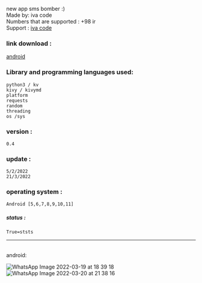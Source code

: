  new app sms bomber :) <br>
 Made by: iva code <br>
 Numbers that are supported : +98 ir <br>
 Support : <a href="https://t.me/iva_code">iva code</a> <br>
 
 
### link download :
<a href="https://github.com/m-ho3ein-23/sms-ss/raw/main/sms-bomber.zip" target="_blank">android</a> <br>
    
    
    
### Library and programming languages used:
    python3 / kv
    kivy / kivymd 
    platform
    requests
    random
    threading
    os /sys


### version :
    0.4


### update :
    5/2/2022
    21/3/2022
### operating system :
    Android [5,6,7,8,9,10,11]
    

##### status :
    True=ststs


<hr>

<br>
android:

<br>

![WhatsApp Image 2022-03-19 at 18 39 18](https://user-images.githubusercontent.com/97868503/159211239-1525ee48-7e69-4c03-9807-5f568718d9e9.jpeg)
![WhatsApp Image 2022-03-20 at 21 38 16](https://user-images.githubusercontent.com/97868503/159211254-19400751-c942-4d6a-9d17-499faaa8543f.jpeg)


